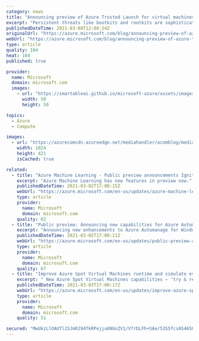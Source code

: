 ```yaml
---
category: news
title: "Announcing preview of Azure Trusted Launch for virtual machines"
excerpt: "Persistent threats like bootkits and rootkits are sophisticated malware types that run with the same kernel-mode privileges as the operating system they infect. "
publishedDateTime: 2021-03-08T12:00:24Z
originalUrl: "https://azure.microsoft.com/blog/announcing-preview-of-azure-trusted-launch-for-virtual-machines/"
webUrl: "https://azure.microsoft.com/blog/announcing-preview-of-azure-trusted-launch-for-virtual-machines/"
type: article
quality: 104
heat: 164
published: true

provider:
  name: Microsoft
  domain: microsoft.com
  images:
    - url: "https://smartableai.github.io/microsoft-azure/assets/images/organizations/microsoft.com-50x50.jpg"
      width: 50
      height: 50

topics:
  - Azure
  - Compute

images:
  - url: "https://azurecomcdn.azureedge.net/mediahandler/acomblog/media/Default/blog/c28bd9a5-c6eb-4c8c-9537-066e8c75916c.png"
    width: 1024
    height: 421
    isCached: true

related:
  - title: "Azure Machine Learning - Public preview announcements Ignite, March 2021. "
    excerpt: "Azure Machine Learning has new features in preview now."
    publishedDateTime: 2021-03-02T17:00:15Z
    webUrl: "https://azure.microsoft.com/en-us/updates/azure-machine-learning-preview-announcements-ignite-march-2021/"
    type: article
    provider:
      name: Microsoft
      domain: microsoft.com
    quality: 82
  - title: "Public preview: Announcing new capabilities for Azure Automanage"
    excerpt: "Announcing new enhancements to Azure Automanage for Windows Server and the expansion of Azure Automanage to Linux. "
    publishedDateTime: 2021-03-02T17:00:11Z
    webUrl: "https://azure.microsoft.com/en-us/updates/public-preview-announcing-new-capabilities-for-azure-automanage/"
    type: article
    provider:
      name: Microsoft
      domain: microsoft.com
    quality: 67
  - title: "Improve Azure Spot Virtual Machines runtime and simulate evictions with new features in public preview"
    excerpt: " New Azure Spot Virtual Machines capabilities – ‘try & restore’ and REST APIs to simulate VM evictions - are now in public preview. "
    publishedDateTime: 2021-03-03T17:00:17Z
    webUrl: "https://azure.microsoft.com/en-us/updates/improve-azure-spot-virtual-machines-runtime-and-simulate-evictions-with-new-features-in-public-preview/"
    type: article
    provider:
      name: Microsoft
      domain: microsoft.com
    quality: 51

secured: "MwUkzLlOAUTl2SJmRJ94TkRPejju6NGnZV1/V7rDLFh+SAe/53S5fcsAS46SUpZeEQny4aOjTHumT49BsmZ/HPraRelW4RTNrhdDOzjjtJHaJj/LrywJZS/SnM26xWajxtoQ+4IFP1UlZ+aWVr6MczXe/nOx4kRbMwIKhdSmOxMZyEnM2LzXgrVLN8zwSXfzcg9n2metuB5DsXxAdPM6K6wPR3iejnxFeIEu0N0DIdBuc7vqPJShg0F7mLnNLkkpZu8/6LKQRDSq7G23jHdZS2h5nhhfx1nduL/VMK53l92zW/7zW/sOc5YD/DeZIJM+mqm9wj9/dUFmxJ4Bo37A2qlEd9KXCLYXWk+N7iLSU3c=;XFR+Yvam7BN2QP6TOXDEyQ=="
---
```


